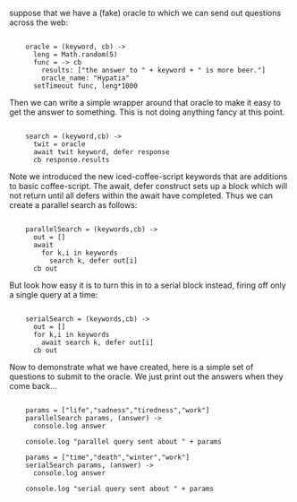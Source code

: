 
suppose that we have a (fake) oracle to which we can send out questions across the web:
```coffee-script

    oracle = (keyword, cb) ->
      leng = Math.random(5)
      func = -> cb
        results: ["the answer to " + keyword + " is more beer."]
        oracle_name: "Hypatia"
      setTimeout func, leng*1000
```
Then we can write a simple wrapper around that oracle to make it easy to get the answer to
something. This is not doing anything fancy at this point.
```coffee-script

    search = (keyword,cb) ->
      twit = oracle
      await twit keyword, defer response
      cb response.results
```
Note we introduced the new iced-coffee-script keywords that are additions to basic coffee-script.
The await, defer construct sets up a block which will not return until all defers within the await
have completed. Thus we can create a parallel search as follows:
```coffee-script

    parallelSearch = (keywords,cb) ->
      out = []
      await
        for k,i in keywords
          search k, defer out[i]
      cb out
```
But look how easy it is to turn this in to a serial block instead, firing off only a single query
at a time:
```coffee-script

    serialSearch = (keywords,cb) ->
      out = []
      for k,i in keywords
        await search k, defer out[i]
      cb out
```
Now to demonstrate what we have created, here is a simple set of questions to submit to the oracle.
We just print out the answers when they come back...
```coffee-script

    params = ["life","sadness","tiredness","work"]
    parallelSearch params, (answer) ->
      console.log answer

    console.log "parallel query sent about " + params

    params = ["time","death","winter","work"]
    serialSearch params, (answer) ->
      console.log answer

    console.log "serial query sent about " + params

```

